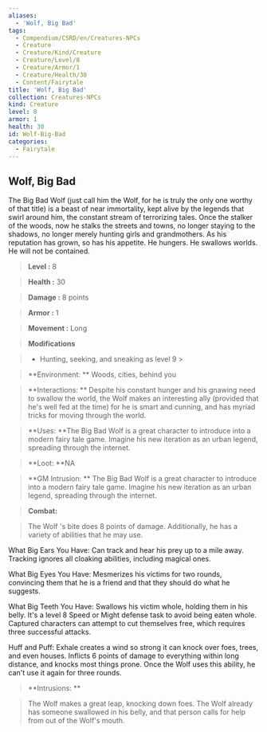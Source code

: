 ```yaml
---
aliases:
  - 'Wolf, Big Bad'
tags:
  - Compendium/CSRD/en/Creatures-NPCs
  - Creature
  - Creature/Kind/Creature
  - Creature/Level/8
  - Creature/Armor/1
  - Creature/Health/30
  - Content/Fairytale
title: 'Wolf, Big Bad'
collection: Creatures-NPCs
kind: Creature
level: 8
armor: 1
health: 30
id: Wolf-Big-Bad
categories:
  - Fairytale
---
```

## Wolf, Big Bad    
The Big Bad Wolf (just call him the Wolf, for he is truly the only one worthy of that title) is a beast of near immortality, kept alive by the legends that swirl around him, the constant stream of terrorizing tales. Once the stalker of the woods, now he stalks the streets and towns, no longer staying to the shadows, no longer merely hunting girls and grandmothers. As his reputation has grown, so has his appetite. He hungers. He swallows worlds. He will not be contained.    
  
    
> **Level :** 8    
> **Health :** 30    
> **Damage :** 8 points    
> **Armor :** 1    
> **Movement :** Long    
> **Modifications**    
>- Hunting, seeking, and sneaking as level 9 >  
>    
> **Environment: ** Woods, cities, behind you    
> **Interactions: ** Despite his constant hunger and his gnawing need to swallow the world, the Wolf makes an interesting ally (provided that he's well fed at the time) for he is smart and cunning, and has myriad tricks for moving through the world.    
> **Uses: **The Big Bad Wolf is a great character to introduce into a modern fairy tale game. Imagine his new iteration as an urban legend, spreading through the internet.    
> **Loot: **NA    
> **GM Intrusion: ** The Big Bad Wolf is a great character to introduce into a modern fairy tale game. Imagine his new iteration as an urban legend, spreading through the internet.    
  
> **Combat:**   
> The Wolf 's bite does 8 points of damage. Additionally, he has a variety of abilities that he may use.  
What Big Ears You Have: Can track and hear his prey up to a mile away. Tracking ignores all cloaking abilities, including magical ones.  
What Big Eyes You Have: Mesmerizes his victims for two rounds, convincing them that he is a friend and that they should do what he suggests.  
What Big Teeth You Have: Swallows his victim whole, holding them in his belly. It's a level 8 Speed or Might defense task to avoid being eaten whole. Captured characters can attempt to cut themselves free, which requires three successful attacks.  
Huff and Puff: Exhale creates a wind so strong it can knock over foes, trees, and even houses. Inflicts 6 points of damage to everything within long distance, and knocks most things prone. Once the Wolf uses this ability, he can't use it again for three rounds.    
    
  
> **Intrusions: **   
> The Wolf makes a great leap, knocking down foes. The Wolf already has someone swallowed in his belly, and that person calls for help from out of the Wolf's mouth.    
